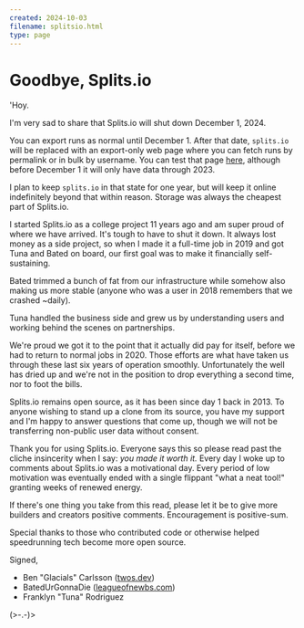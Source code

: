 ```yaml
---
created: 2024-10-03
filename: splitsio.html
type: page
---
```


# Goodbye, Splits.io

'Hoy.

I'm very sad to share that Splits.io will shut down December 1, 2024.

You can export runs as normal until December 1. After that date, `splits.io` will be replaced with an export-only web page where you can fetch runs by permalink or in bulk by username. You can test that page [here](https://retriever.splits.io), although before December 1 it will only have data through 2023.

I plan to keep `splits.io` in that state for one year, but will keep it online indefinitely beyond that within reason. Storage was always the cheapest part of Splits.io.

I started Splits.io as a college project 11 years ago and am super proud of where we have arrived. It's tough to have to shut it down. It always lost money as a side project, so when I made it a full-time job in 2019 and got Tuna and Bated on board, our first goal was to make it financially self-sustaining.

Bated trimmed a bunch of fat from our infrastructure while somehow also making us more stable (anyone who was a user in 2018 remembers that we crashed ~daily).

Tuna handled the business side and grew us by understanding users and working behind the scenes on partnerships.

We're proud we got it to the point that it actually did pay for itself, before we had to return to normal jobs in 2020. Those efforts are what have taken us through these last six years of operation smoothly. Unfortunately the well has dried up and we're not in the position to drop everything a second time, nor to foot the bills.

Splits.io remains open source, as it has been since day 1 back in 2013. To anyone wishing to stand up a clone from its source, you have my support and I'm happy to answer questions that come up, though we will not be transferring non-public user data without consent.

Thank you for using Splits.io. Everyone says this so please read past the cliche insincerity when I say: _you made it worth it._ Every day I woke up to comments about Splits.io was a motivational day. Every period of low motivation was eventually ended with a single flippant "what a neat tool!" granting weeks of renewed energy.

If there's one thing you take from this read, please let it be to give more builders and creators positive comments. Encouragement is positive-sum.

Special thanks to those who contributed code or otherwise helped speedrunning tech become more open source.

Signed,

- Ben "Glacials" Carlsson ([twos.dev](https://twos.dev))
- BatedUrGonnaDie ([leagueofnewbs.com](https://leagueofnewbs.com/))
- Franklyn "Tuna" Rodriguez

(>-.-)>
